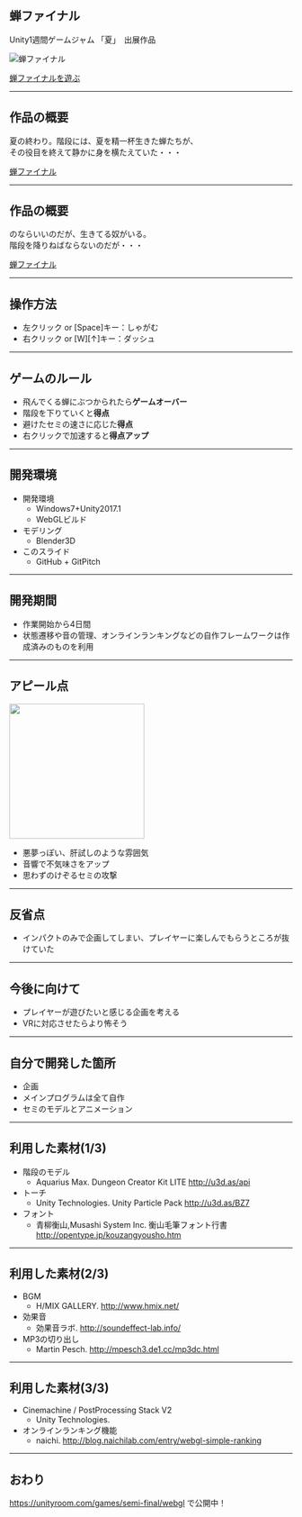 ## 蝉ファイナル

Unity1週間ゲームジャム 「夏」　出展作品

![蝉ファイナル](https://object-storage.tyo1.conoha.io/v1/nc_df3bdbc45bc04950b558834f5728517a/unityroom_production/icon/1302/oneweek4.gif)

[蝉ファイナルを遊ぶ](https://unityroom.com/games/semi-final/webgl)

---

## 作品の概要
夏の終わり。階段には、夏を精一杯生きた蝉たちが、  
その役目を終えて静かに身を横たえていた・・・

[蝉ファイナル](https://unityroom.com/games/semi-final/webgl)

---

## 作品の概要
のならいいのだが、生きてる奴がいる。  
階段を降りねばならないのだが・・・

[蝉ファイナル](https://unityroom.com/games/semi-final/webgl)

---

## 操作方法
- 左クリック or [Space]キー：しゃがむ
- 右クリック or [W][↑]キー：ダッシュ

---

## ゲームのルール
- 飛んでくる蝉にぶつかられたら**ゲームオーバー**
- 階段を下りていくと**得点**
- 避けたセミの速さに応じた**得点**
- 右クリックで加速すると**得点アップ**

---

## 開発環境
- 開発環境
  - Windows7+Unity2017.1
  - WebGLビルド
- モデリング
  - Blender3D
- このスライド
  - GitHub + GitPitch

---

## 開発期間
- 作業開始から4日間
- 状態遷移や音の管理、オンラインランキングなどの自作フレームワークは作成済みのものを利用

---

## アピール点

<img src="https://object-storage.tyo1.conoha.io/v1/nc_df3bdbc45bc04950b558834f5728517a/unityroom_production/icon/1302/oneweek4.gif" height="240px">

- 悪夢っぽい、肝試しのような雰囲気
- 音響で不気味さをアップ
- 思わずのけぞるセミの攻撃

---

## 反省点
- インパクトのみで企画してしまい、プレイヤーに楽しんでもらうところが抜けていた

---

## 今後に向けて
- プレイヤーが遊びたいと感じる企画を考える
- VRに対応させたらより怖そう

---

## 自分で開発した箇所
- 企画
- メインプログラムは全て自作
- セミのモデルとアニメーション

---

## 利用した素材(1/3)
- 階段のモデル
  - Aquarius Max. Dungeon Creator Kit LITE http://u3d.as/api
- トーチ
  - Unity Technologies. Unity Particle Pack http://u3d.as/BZ7
- フォント
  - 青柳衡山,Musashi System Inc. 衡山毛筆フォント行書 http://opentype.jp/kouzangyousho.htm

---

## 利用した素材(2/3)
- BGM
  - H/MIX GALLERY. http://www.hmix.net/
- 効果音
  - 効果音ラボ. http://soundeffect-lab.info/
- MP3の切り出し
  - Martin Pesch. http://mpesch3.de1.cc/mp3dc.html

---

## 利用した素材(3/3)
- Cinemachine / PostProcessing Stack V2
  - Unity Technologies.
- オンラインランキング機能
  - naichi.  http://blog.naichilab.com/entry/webgl-simple-ranking

---

## おわり

https://unityroom.com/games/semi-final/webgl で公開中！

